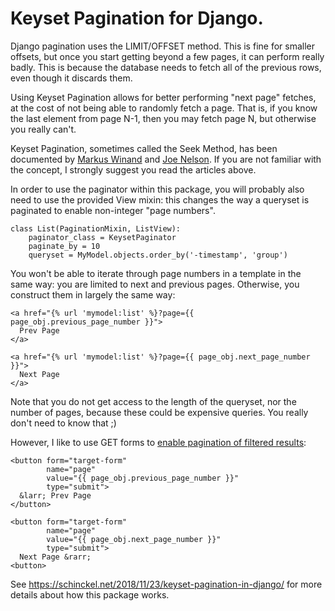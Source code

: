 # Keyset Pagination for Django.

Django pagination uses the LIMIT/OFFSET method. This is fine for smaller offsets, but once you start getting beyond a few pages, it can perform really badly. This is because the database needs to fetch all of the previous rows, even though it discards them.

Using Keyset Pagination allows for better performing "next page" fetches, at the cost of not being able to randomly fetch a page. That is, if you know the last element from page N-1, then you may fetch page N, but otherwise you really can't.

Keyset Pagination, sometimes called the Seek Method, has been documented by [Markus Winand](https://use-the-index-luke.com/sql/partial-results/fetch-next-page) and [Joe Nelson](https://www.citusdata.com/blog/2016/03/30/five-ways-to-paginate/). If you are not familiar with the concept, I strongly suggest you read the articles above.

In order to use the paginator within this package, you will probably also need to use the provided View mixin: this changes the way a queryset is paginated to enable non-integer "page numbers".

    class List(PaginationMixin, ListView):
        paginator_class = KeysetPaginator
        paginate_by = 10
        queryset = MyModel.objects.order_by('-timestamp', 'group')

You won't be able to iterate through page numbers in a template in the same way: you are limited to next and previous pages. Otherwise, you construct them in largely the same way:

    <a href="{% url 'mymodel:list' %}?page={{ page_obj.previous_page_number }}">
      Prev Page
    </a>

    <a href="{% url 'mymodel:list' %}?page={{ page_obj.next_page_number }}">
      Next Page
    </a>

Note that you do not get access to the length of the queryset, nor the number of pages, because these could be expensive queries. You really don't need to know that ;)

However, I like to use GET forms to [enable pagination of filtered results](https://schinckel.net/2014/08/17/leveraging-html-and-django-forms%3A-pagination-of-filtered-results/):

    <button form="target-form"
            name="page"
            value="{{ page_obj.previous_page_number }}"
            type="submit">
      &larr; Prev Page
    </button>

    <button form="target-form"
            name="page"
            value="{{ page_obj.next_page_number }}"
            type="submit">
      Next Page &rarr;
    <button>


See https://schinckel.net/2018/11/23/keyset-pagination-in-django/ for more details about how this package works.
